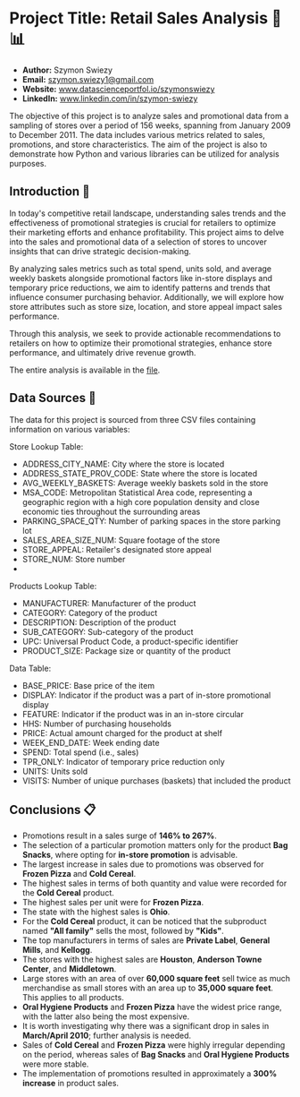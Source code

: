 

# Project Title: Retail Sales Analysis 🛒📊

- **Author:** Szymon Swiezy
- **Email:** szymon.swiezy1@gmail.com
- **Website:** www.datascienceportfol.io/szymonswiezy
- **LinkedIn:** www.linkedin.com/in/szymon-swiezy


The objective of this project is to analyze sales and promotional data from a sampling of stores over a period of 156 weeks, spanning from January 2009 to December 2011. The data includes various metrics related to sales, promotions, and store characteristics.
The aim of the project is also to demonstrate how Python and various libraries can be utilized for analysis purposes.



## Introduction 📖

In today's competitive retail landscape, understanding sales trends and the effectiveness of promotional strategies is crucial for retailers to optimize their marketing efforts and enhance profitability. This project aims to delve into the sales and promotional data of a selection of stores to uncover insights that can drive strategic decision-making.

By analyzing sales metrics such as total spend, units sold, and average weekly baskets alongside promotional factors like in-store displays and temporary price reductions, we aim to identify patterns and trends that influence consumer purchasing behavior. Additionally, we will explore how store attributes such as store size, location, and store appeal impact sales performance.

Through this analysis, we seek to provide actionable recommendations to retailers on how to optimize their promotional strategies, enhance store performance, and ultimately drive revenue growth.


The entire analysis is available in the [file](https://github.com/SimonAnalyst/Python_project/blob/main/Retail%20Sales%20Analysis.ipynb).



## Data Sources 📂

The data for this project is sourced from three CSV files containing information on various variables:

Store Lookup Table:

- ADDRESS_CITY_NAME: City where the store is located
- ADDRESS_STATE_PROV_CODE: State where the store is located
- AVG_WEEKLY_BASKETS: Average weekly baskets sold in the store
- MSA_CODE: Metropolitan Statistical Area code, representing a geographic region with a high core population density and close economic ties throughout the surrounding areas
- PARKING_SPACE_QTY: Number of parking spaces in the store parking lot
- SALES_AREA_SIZE_NUM: Square footage of the store
- STORE_APPEAL: Retailer's designated store appeal
- STORE_NUM: Store number
- 
Products Lookup Table:

- MANUFACTURER: Manufacturer of the product
- CATEGORY: Category of the product
- DESCRIPTION: Description of the product
- SUB_CATEGORY: Sub-category of the product
- UPC: Universal Product Code, a product-specific identifier
- PRODUCT_SIZE: Package size or quantity of the product

Data Table:

- BASE_PRICE: Base price of the item
- DISPLAY: Indicator if the product was a part of in-store promotional display
- FEATURE: Indicator if the product was in an in-store circular
- HHS: Number of purchasing households
- PRICE: Actual amount charged for the product at shelf
- WEEK_END_DATE: Week ending date
- SPEND: Total spend (i.e., sales)
- TPR_ONLY: Indicator of temporary price reduction only
- UNITS: Units sold
- VISITS: Number of unique purchases (baskets) that included the product


## Conclusions 📋


- Promotions result in a sales surge of **146% to 267%**.
- The selection of a particular promotion matters only for the product **Bag Snacks**, where opting for **in-store promotion** is advisable.
- The largest increase in sales due to promotions was observed for **Frozen Pizza** and **Cold Cereal**.
- The highest sales in terms of both quantity and value were recorded for the **Cold Cereal** product.
- The highest sales per unit were for **Frozen Pizza**.
- The state with the highest sales is **Ohio**.
- For the **Cold Cereal** product, it can be noticed that the subproduct named **"All family"** sells the most, followed by **"Kids"**.
- The top manufacturers in terms of sales are **Private Label**, **General Mills**, and **Kellogg**.
- The stores with the highest sales are **Houston**, **Anderson Towne Center**, and **Middletown**.
- Large stores with an area of over **60,000 square feet** sell twice as much merchandise as small stores with an area up to **35,000 square feet**. This applies to all products.
- **Oral Hygiene Products** and **Frozen Pizza** have the widest price range, with the latter also being the most expensive.
- It is worth investigating why there was a significant drop in sales in **March/April 2010**; further analysis is needed.
- Sales of **Cold Cereal** and **Frozen Pizza** were highly irregular depending on the period, whereas sales of **Bag Snacks** and **Oral Hygiene Products** were more stable.
- The implementation of promotions resulted in approximately a **300% increase** in product sales.

